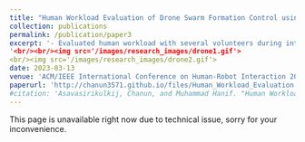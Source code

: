 ```yaml
---
title: "Human Workload Evaluation of Drone Swarm Formation Control using Virtual Reality Interface"
collection: publications
permalink: /publication/paper3
excerpt: '- Evaluated human workload with several volunteers during interaction with a drone swarm through virtual reality interface.<br/> - Conducted an experiment involving the use of a joystick controller and a virtual reality controller to manipulate the drones via a head-mounted display, comparing the human’s control capability between controllers.
'<br/><br/><img src='/images/research_images/drone1.gif'>
<br/><img src='/images/research_images/drone2.gif'>
date: 2023-03-13
venue: 'ACM/IEEE International Conference on Human-Robot Interaction 2023 (HRI2023)'
paperurl: 'http://chanun3571.github.io/files/Human_Workload_Evaluation.pdf'
#citation: 'Asavasirikulkij, Chanun, and Muhammad Hanif. "Human Workload Evaluation of Drone Swarm Formation Control using Virtual Reality Interface." In Companion of the 2023 ACM/IEEE International Conference on Human-Robot Interaction, pp. 132-136. 2023.'
---
```

This page is unavailable right now due to technical issue, sorry for your inconvenience.